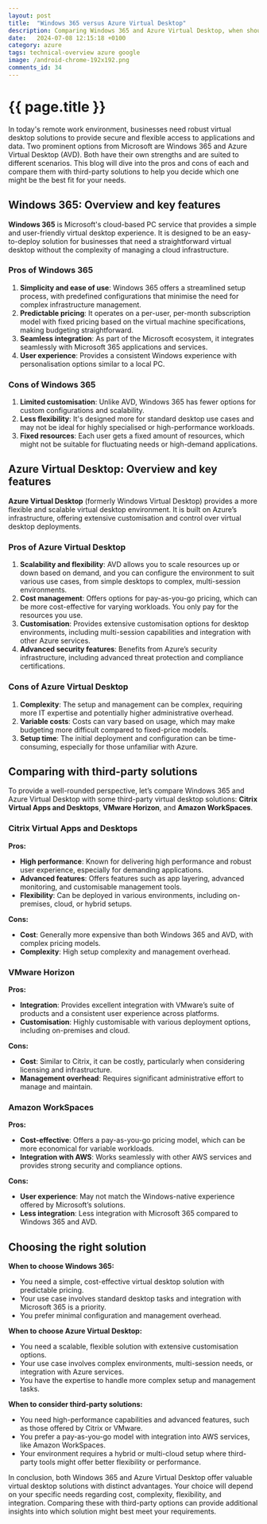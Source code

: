 ```yaml
---
layout: post
title:  "Windows 365 versus Azure Virtual Desktop"
description: Comparing Windows 365 and Azure Virtual Desktop, when should you use which flavour of Virtual Desktop Infrastructure
date:   2024-07-08 12:15:18 +0100
category: azure
tags: technical-overview azure google
image: /android-chrome-192x192.png
comments_id: 34
---
```

<h1>{{ page.title }}</h1>

In today's remote work environment, businesses need robust virtual desktop solutions to provide secure and flexible access to applications and data. Two prominent options from Microsoft are Windows 365 and Azure Virtual Desktop (AVD). Both have their own strengths and are suited to different scenarios. This blog will dive into the pros and cons of each and compare them with third-party solutions to help you decide which one might be the best fit for your needs.

## Windows 365: Overview and key features

**Windows 365** is Microsoft's cloud-based PC service that provides a simple and user-friendly virtual desktop experience. It is designed to be an easy-to-deploy solution for businesses that need a straightforward virtual desktop without the complexity of managing a cloud infrastructure.

### Pros of Windows 365

1. **Simplicity and ease of use**: Windows 365 offers a streamlined setup process, with predefined configurations that minimise the need for complex infrastructure management.
2. **Predictable pricing**: It operates on a per-user, per-month subscription model with fixed pricing based on the virtual machine specifications, making budgeting straightforward.
3. **Seamless integration**: As part of the Microsoft ecosystem, it integrates seamlessly with Microsoft 365 applications and services.
4. **User experience**: Provides a consistent Windows experience with personalisation options similar to a local PC.

### Cons of Windows 365

1. **Limited customisation**: Unlike AVD, Windows 365 has fewer options for custom configurations and scalability.
2. **Less flexibility**: It's designed more for standard desktop use cases and may not be ideal for highly specialised or high-performance workloads.
3. **Fixed resources**: Each user gets a fixed amount of resources, which might not be suitable for fluctuating needs or high-demand applications.

## Azure Virtual Desktop: Overview and key features

**Azure Virtual Desktop** (formerly Windows Virtual Desktop) provides a more flexible and scalable virtual desktop environment. It is built on Azure’s infrastructure, offering extensive customisation and control over virtual desktop deployments.

### Pros of Azure Virtual Desktop

1. **Scalability and flexibility**: AVD allows you to scale resources up or down based on demand, and you can configure the environment to suit various use cases, from simple desktops to complex, multi-session environments.
2. **Cost management**: Offers options for pay-as-you-go pricing, which can be more cost-effective for varying workloads. You only pay for the resources you use.
3. **Customisation**: Provides extensive customisation options for desktop environments, including multi-session capabilities and integration with other Azure services.
4. **Advanced security features**: Benefits from Azure’s security infrastructure, including advanced threat protection and compliance certifications.

### Cons of Azure Virtual Desktop

1. **Complexity**: The setup and management can be complex, requiring more IT expertise and potentially higher administrative overhead.
2. **Variable costs**: Costs can vary based on usage, which may make budgeting more difficult compared to fixed-price models.
3. **Setup time**: The initial deployment and configuration can be time-consuming, especially for those unfamiliar with Azure.

## Comparing with third-party solutions

To provide a well-rounded perspective, let’s compare Windows 365 and Azure Virtual Desktop with some third-party virtual desktop solutions: **Citrix Virtual Apps and Desktops**, **VMware Horizon**, and **Amazon WorkSpaces**.

### Citrix Virtual Apps and Desktops

**Pros:**

- **High performance**: Known for delivering high performance and robust user experience, especially for demanding applications.
- **Advanced features**: Offers features such as app layering, advanced monitoring, and customisable management tools.
- **Flexibility**: Can be deployed in various environments, including on-premises, cloud, or hybrid setups.

**Cons:**

- **Cost**: Generally more expensive than both Windows 365 and AVD, with complex pricing models.
- **Complexity**: High setup complexity and management overhead.

### VMware Horizon

**Pros:**

- **Integration**: Provides excellent integration with VMware’s suite of products and a consistent user experience across platforms.
- **Customisation**: Highly customisable with various deployment options, including on-premises and cloud.

**Cons:**

- **Cost**: Similar to Citrix, it can be costly, particularly when considering licensing and infrastructure.
- **Management overhead**: Requires significant administrative effort to manage and maintain.

### Amazon WorkSpaces

**Pros:**

- **Cost-effective**: Offers a pay-as-you-go pricing model, which can be more economical for variable workloads.
- **Integration with AWS**: Works seamlessly with other AWS services and provides strong security and compliance options.

**Cons:**

- **User experience**: May not match the Windows-native experience offered by Microsoft’s solutions.
- **Less integration**: Less integration with Microsoft 365 compared to Windows 365 and AVD.

## Choosing the right solution

**When to choose Windows 365:**

- You need a simple, cost-effective virtual desktop solution with predictable pricing.
- Your use case involves standard desktop tasks and integration with Microsoft 365 is a priority.
- You prefer minimal configuration and management overhead.

**When to choose Azure Virtual Desktop:**

- You need a scalable, flexible solution with extensive customisation options.
- Your use case involves complex environments, multi-session needs, or integration with Azure services.
- You have the expertise to handle more complex setup and management tasks.

**When to consider third-party solutions:**

- You need high-performance capabilities and advanced features, such as those offered by Citrix or VMware.
- You prefer a pay-as-you-go model with integration into AWS services, like Amazon WorkSpaces.
- Your environment requires a hybrid or multi-cloud setup where third-party tools might offer better flexibility or performance.

In conclusion, both Windows 365 and Azure Virtual Desktop offer valuable virtual desktop solutions with distinct advantages. Your choice will depend on your specific needs regarding cost, complexity, flexibility, and integration. Comparing these with third-party options can provide additional insights into which solution might best meet your requirements.
